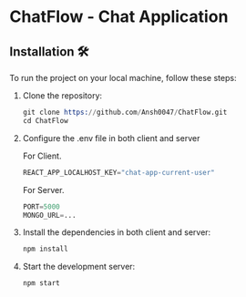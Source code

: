 # ChatFlow - Chat Application

## Installation 🛠️
To run the project on your local machine, follow these steps:

1. Clone the repository:
   ```s
   git clone https://github.com/Ansh0047/ChatFlow.git
   cd ChatFlow

2. Configure the .env file in both client and server

   For Client.
    ```s
    REACT_APP_LOCALHOST_KEY="chat-app-current-user"
    ```
   For Server.
    ```s
    PORT=5000
    MONGO_URL=...
    ```
   
2. Install the dependencies in both client and server:
   ```s
   npm install 

3. Start the development server:

   ```s
   npm start
